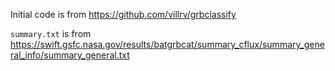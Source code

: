 Initial code is from https://github.com/villrv/grbclassify

`summary.txt` is from https://swift.gsfc.nasa.gov/results/batgrbcat/summary_cflux/summary_general_info/summary_general.txt